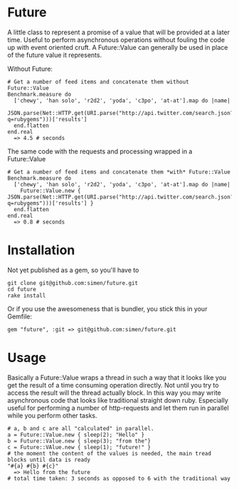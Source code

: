 Future
======

A little class to represent a promise of a value that will be provided at a later time. Useful to perform asynchronous operations without fouling the code up with event oriented cruft. A Future::Value can generally be used in place of the future value it represents.

Without Future:

    # Get a number of feed items and concatenate them without Future::Value
    Benchmark.measure do
      ['chewy', 'han solo', 'r2d2', 'yoda', 'c3po', 'at-at'].map do |name|
        JSON.parse(Net::HTTP.get(URI.parse("http://api.twitter.com/search.json?q=rubygems")))['results']
      end.flatten
    end.real
      => 4.5 # seconds
    

The same code with the requests and processing wrapped in a Future::Value

    # Get a number of feed items and concatenate them *with* Future::Value
    Benchmark.measure do
      ['chewy', 'han solo', 'r2d2', 'yoda', 'c3po', 'at-at'].map do |name|
        Future::Value.new { JSON.parse(Net::HTTP.get(URI.parse("http://api.twitter.com/search.json?q=rubygems")))['results'] }
      end.flatten
    end.real
      => 0.8 # seconds

Installation
============

Not yet published as a gem, so you'll have to

    git clone git@github.com:simen/future.git
    cd future
    rake install

Or if you use the awesomeness that is bundler, you stick this in your Gemfile:

    gem "future", :git => git@github.com:simen/future.git

Usage
=====

Basically a Future::Value wraps a thread in such a way that it looks like you get the result of a time consuming operation directly. Not until you try to access the result will the thread actually block. In this way you may write asynchronous code that looks like traditional straight down ruby. Especially useful for performing a number of http-requests and let them run in parallel while you perform other tasks.

    # a, b and c are all "calculated" in parallel.
    a = Future::Value.new { sleep(2); "Hello" }
    b = Future::Value.new { sleep(3); "from the"}
    c = Future::VAlue.new { sleep(1); "future!" }
    # the moment the content of the values is needed, the main tread blocks until data is ready
    "#{a} #{b} #{c}"
      => Hello from the future
    # total time taken: 3 seconds as opposed to 6 with the traditional way

